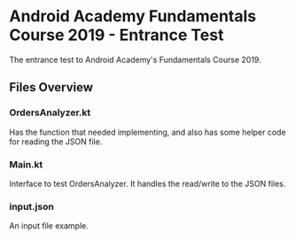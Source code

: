 # Android Academy Fundamentals Course 2019 - Entrance Test
The entrance test to Android Academy's Fundamentals Course 2019.

## Files Overview

### OrdersAnalyzer.kt
Has the function that needed implementing, and also has some helper code for reading the JSON file.
### Main.kt
Interface to test OrdersAnalyzer. It handles the read/write to the JSON files.
### input.json
An input file example.
